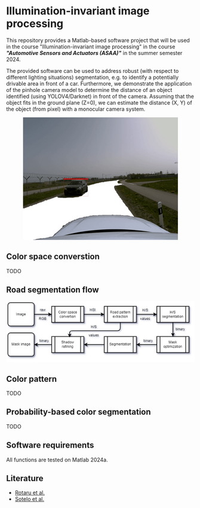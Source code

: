 # Illumination-invariant image processing
This repository provides a Matlab-based software project that will be used in the course "Illumination-invariant image processing" in the course ***"Automotive Sensors and Actuators (ASAA)"*** in the summer semester 2024. 

The provided software can be used to address robust (with respect to different lighting situations) segmentation, e.g. to identify a potentially drivable area in front of a car. Furthermore, we demonstrate the application of the pinhole camera model to determine the distance of an object identified (using YOLOV4/Darknet) in front of the camera. Assuming that the object fits in the ground plane (Z=0), we can estimate the distance (X, Y) of the object (from pixel) with a monocular camera system. 


<div style="text-align:center">
    <img src="doc/segmentation_1.png">
</div>

## Color space converstion
TODO
## Road segmentation flow

<div style="text-align:center">
    <img src="doc/principle_flow-road_segmentation.png">
</div>

## Color pattern
TODO
## Probability-based color segmentation
TODO
## Software requirements
All functions are tested on Matlab 2024a. 

## Literature
- [Rotaru et al.](https://link.springer.com/article/10.1007/s11554-008-0078-9)
- [Sotelo et al.](https://link.springer.com/article/10.1023/B:AURO.0000008673.96984.28)